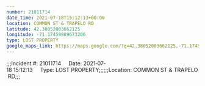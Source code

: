 ```yaml
---
number: 21011714
date_time: 2021-07-18T15:12:13+00:00
location: COMMON ST & TRAPELO RD
latitude: 42.38052003662125
longitude: -71.17459989673206
type: LOST PROPERTY
google_maps_link: https://maps.google.com/?q=42.38052003662125,-71.17459989673206
---
```


;;;Incident #: 21011714     Date: 2021‐07‐18 15:12:13     Type: LOST PROPERTY;;;;;;Location: COMMON ST & TRAPELO RD;;;
